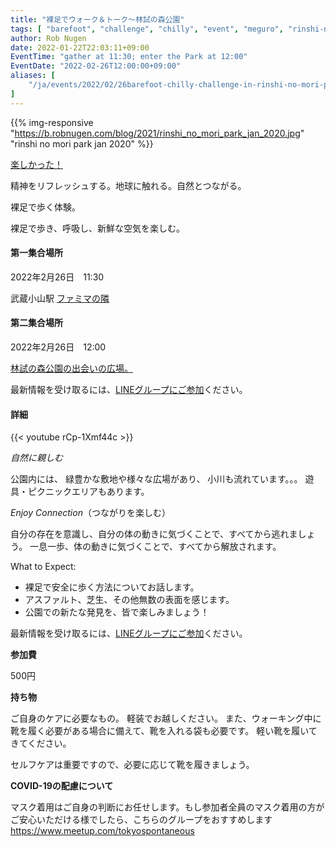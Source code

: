 ```yaml
---
title: "裸足でウォーク＆トーク～林試の森公園"
tags: [ "barefoot", "challenge", "chilly", "event", "meguro", "rinshi-no-mori", "walk", "林試の森公園" ]
author: Rob Nugen
date: 2022-01-22T22:03:11+09:00
EventTime: "gather at 11:30; enter the Park at 12:00"
EventDate: "2022-02-26T12:00:00+09:00"
aliases: [
    "/ja/events/2022/02/26barefoot-chilly-challenge-in-rinshi-no-mori-park",
]
---
```


{{% img-responsive "https://b.robnugen.com/blog/2021/rinshi_no_mori_park_jan_2020.jpg" "rinshi no mori park jan 2020" %}}

[楽しかった！](/blog/2022/02/26/barefoot-not-so-chilly-challenge-in-rinshi-no-mori-park)

精神をリフレッシュする。地球に触れる。自然とつながる。

裸足で歩く体験。

裸足で歩き、呼吸し、新鮮な空気を楽しむ。

#### 第一集合場所

2022年2月26日　11:30

武蔵小山駅 [ファミマの隣](https://goo.gl/maps/y3UrUcLu5heqNc8VA)

#### 第二集合場所

2022年2月26日　12:00

[林試の森公園の出会いの広場。](https://goo.gl/maps/RT2w4S4BvaHFreHM8)


最新情報を受け取るには、[LINEグループにご参加](/contact/)ください。

#### 詳細

{{< youtube rCp-1Xmf44c >}}

*自然に親しむ*

公園内には、
緑豊かな敷地や様々な広場があり、
小川も流れています。。。
遊具・ピクニックエリアもあります。

*Enjoy Connection*（つながりを楽しむ）

自分の存在を意識し、自分の体の動きに気づくことで、すべてから逃れましょう。
一息一歩、体の動きに気づくことで、すべてから解放されます。

What to Expect:

* 裸足で安全に歩く方法についてお話します。
* アスファルト、芝生、その他無数の表面を感じます。
* 公園での新たな発見を、皆で楽しみましょう！

最新情報を受け取るには、[LINEグループにご参加](/contact/)ください。

**参加費**

500円

**持ち物**

ご自身のケアに必要なもの。 軽装でお越しください。
また、ウォーキング中に靴を履く必要がある場合に備えて、靴を入れる袋も必要です。
軽い靴を履いてきてください。

セルフケアは重要ですので、必要に応じて靴を履きましょう。

**COVID-19の配慮について**

マスク着用はご自身の判断にお任せします。もし参加者全員のマスク着用の方がご安心いただける様でしたら、こちらのグループをおすすめします
https://www.meetup.com/tokyospontaneous
